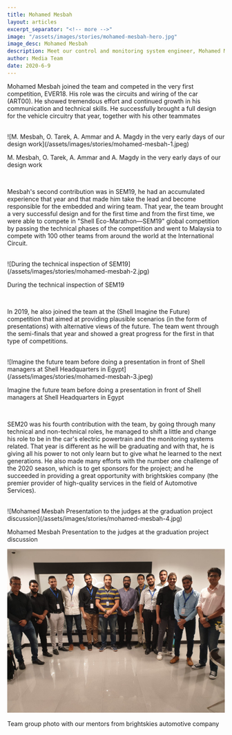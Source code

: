 ```yaml
---
title: Mohamed Mesbah
layout: articles
excerpt_separator: "<!-- more -->"
image: "/assets/images/stories/mohamed-mesbah-hero.jpg"
image_desc: Mohamed Mesbah
description: Meet our control and monitoring system engineer, Mohamed Mesbah!
author: Media Team
date: 2020-6-9
---
```


Mohamed Mesbah joined the team and competed in the very first competition, EVER18. His role was the circuits and wiring of the car (ART00). He showed tremendous effort and continued growth in his communication and technical skills. He successfully brought a full design for the vehicle circuitry that year, together with his other teammates


<br>
![M. Mesbah, O. Tarek, A. Ammar and A. Magdy in the very early days of our design work](/assets/images/stories/mohamed-mesbah-1.jpeg)
<p class="img-caption">M. Mesbah, O. Tarek, A. Ammar and A. Magdy in the very early days of our design work</p>
<br>

Mesbah's second contribution was in SEM19, he had an accumulated experience that year and that made him take the lead and become responsible for the embedded and wiring team. 
That year, the team brought a very successful design and for the first time and from the first time, we were able to compete in "Shell Eco-Marathon—SEM19" global competition by passing the technical phases of the competition and went to Malaysia to compete with 100 other teams from around the world at the International Circuit.

<br>
![During the technical inspection of SEM19](/assets/images/stories/mohamed-mesbah-2.jpg)
<p class="img-caption">During the technical inspection of SEM19</p>
<br>

In 2019, he also joined the team at the (Shell Imagine the Future) competition that aimed at providing plausible scenarios (in the form of presentations) with alternative views of the future. The team went through the semi-finals that year and showed a great progress for the first in that type of competitions.

<br>
![Imagine the future team before doing a presentation in front of Shell managers at Shell Headquarters in Egypt](/assets/images/stories/mohamed-mesbah-3.jpeg)
<p class="img-caption">Imagine the future team before doing a presentation in front of Shell managers at Shell Headquarters in Egypt</p>
<br>

SEM20 was his fourth contribution with the team, by going through many technical and non-technical roles, he managed to shift a little and change his role to be in the car's electric powertrain and the monitoring systems related. That year is different as he will be graduating and with that, he is giving all his power to not only learn but to give what he learned to the next generations. He also made many efforts with the number one challenge of the 2020 season, which is to get sponsors for the project; and he succeeded in providing a great opportunity with brightskies company (the premier provider of high-quality services in the field of Automotive Services).

<br>
![Mohamed Mesbah Presentation to the judges at the graduation project discussion](/assets/images/stories/mohamed-mesbah-4.jpg)
<p class="img-caption">Mohamed Mesbah Presentation to the judges at the graduation project discussion</p>

![Team group photo with our mentors from brightskies automotive company](/assets/images/stories/mohamed-mesbah-5.jpg)
<p class="img-caption">Team group photo with our mentors from brightskies automotive company</p>
<br>